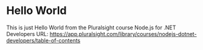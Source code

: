 ﻿# Hello World
This is just Hello World from the Pluralsight course Node.js for .NET Developers
URL: https://app.pluralsight.com/library/courses/nodejs-dotnet-developers/table-of-contents


